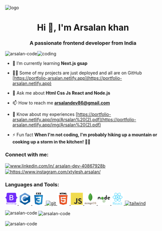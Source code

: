 ![logo]([https://wallpaperaccess.com/full/1119441.jpg](https://wallpaperaccess.com/full/5277906.jpg))
  <h1 align="center">Hi 👋, I'm Arsalan khan</h1>
<h3 align="center">A passionate frontend developer from India</h3>

<img src="https://cdn.dribbble.com/users/2131993/screenshots/4948736/thoughtworks-gif_dribbble.gif" alt="coding" width="400px" align="right"/>

<p align="left"> <img src="https://komarev.com/ghpvc/?username=arsalan-code&label=Profile%20views&color=0e75b6&style=flat" alt="arsalan-code" /> </p>

- 🌱 I’m currently learning **Next.js gsap**

- 👨‍💻 Some of my projects are just deployed and all are on GitHub [https://portfolio-arsalan.netlify.app](https://portfolio-arsalan.netlify.app)

- 💬 Ask me about **Html Css Js React and Node.js**

- 📫 How to reach me **arsalandev86@gmail.com**

- 📄 Know about my experiences [https://portfolio-arsalan.netlify.app/img/Arsalan%20(2).pdf](https://portfolio-arsalan.netlify.app/img/Arsalan%20(2).pdf)

- ⚡ Fun fact **When I'm not coding, I'm probably hiking up a mountain or cooking up a storm in the kitchen! 🥾🍲**

<h3 align="left">Connect with me:</h3>
<p align="left">
<a href="https://linkedin.com/in/www.linkedin.com/in/ arsalan-dev-40867928b" target="blank"><img align="center" src="https://raw.githubusercontent.com/rahuldkjain/github-profile-readme-generator/master/src/images/icons/Social/linked-in-alt.svg" alt="www.linkedin.com/in/ arsalan-dev-40867928b" height="30" width="40" /></a>
<a href="https://instagram.com/https://www.instagram.com/xtylesh.arsalan/" target="blank"><img align="center" src="https://raw.githubusercontent.com/rahuldkjain/github-profile-readme-generator/master/src/images/icons/Social/instagram.svg" alt="https://www.instagram.com/xtylesh.arsalan/" height="30" width="40" /></a>
</p>

<h3 align="left">Languages and Tools:</h3>
<p align="left"> <a href="https://getbootstrap.com" target="_blank" rel="noreferrer"> <img src="https://raw.githubusercontent.com/devicons/devicon/master/icons/bootstrap/bootstrap-plain-wordmark.svg" alt="bootstrap" width="40" height="40"/> </a> <a href="https://www.cprogramming.com/" target="_blank" rel="noreferrer"> <img src="https://raw.githubusercontent.com/devicons/devicon/master/icons/c/c-original.svg" alt="c" width="40" height="40"/> </a> <a href="https://www.w3schools.com/css/" target="_blank" rel="noreferrer"> <img src="https://raw.githubusercontent.com/devicons/devicon/master/icons/css3/css3-original-wordmark.svg" alt="css3" width="40" height="40"/> </a> <a href="https://git-scm.com/" target="_blank" rel="noreferrer"> <img src="https://www.vectorlogo.zone/logos/git-scm/git-scm-icon.svg" alt="git" width="40" height="40"/> </a> <a href="https://www.w3.org/html/" target="_blank" rel="noreferrer"> <img src="https://raw.githubusercontent.com/devicons/devicon/master/icons/html5/html5-original-wordmark.svg" alt="html5" width="40" height="40"/> </a> <a href="https://developer.mozilla.org/en-US/docs/Web/JavaScript" target="_blank" rel="noreferrer"> <img src="https://raw.githubusercontent.com/devicons/devicon/master/icons/javascript/javascript-original.svg" alt="javascript" width="40" height="40"/> </a> <a href="https://www.mongodb.com/" target="_blank" rel="noreferrer"> <img src="https://raw.githubusercontent.com/devicons/devicon/master/icons/mongodb/mongodb-original-wordmark.svg" alt="mongodb" width="40" height="40"/> </a> <a href="https://nodejs.org" target="_blank" rel="noreferrer"> <img src="https://raw.githubusercontent.com/devicons/devicon/master/icons/nodejs/nodejs-original-wordmark.svg" alt="nodejs" width="40" height="40"/> </a> <a href="https://reactjs.org/" target="_blank" rel="noreferrer"> <img src="https://raw.githubusercontent.com/devicons/devicon/master/icons/react/react-original-wordmark.svg" alt="react" width="40" height="40"/> </a> <a href="https://tailwindcss.com/" target="_blank" rel="noreferrer"> <img src="https://www.vectorlogo.zone/logos/tailwindcss/tailwindcss-icon.svg" alt="tailwind" width="40" height="40"/> </a> </p>

<p><img align="left" src="https://github-readme-stats.vercel.app/api/top-langs?username=arsalan-code&show_icons=true&locale=en&layout=compact" alt="arsalan-code" /></p>

<p>&nbsp;<img align="center" src="https://github-readme-stats.vercel.app/api?username=arsalan-code&show_icons=true&locale=en" alt="arsalan-code" /></p>

<p><img align="center" src="https://github-readme-streak-stats.herokuapp.com/?user=arsalan-code&" alt="arsalan-code" /></p>
